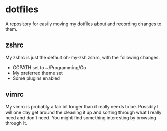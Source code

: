 dotfiles
========

A repository for easily moving my dotfiles about and recording changes to them.

zshrc
-----

My zshrc is just the default oh-my-zsh zshrc, with the following changes:

- GOPATH set to ~/Programming/Go
- My preferred theme set
- Some plugins enabled

vimrc
-----

My vimrc is probably a fair bit longer than it really needs to be. Possibly I
will one day get around the cleaning it up and sorting through what I really
need and don't need. You might find something interesting by browsing through
it.

